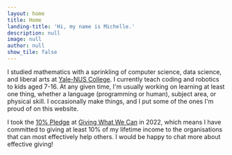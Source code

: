 ```yaml
---
layout: home
title: Home
landing-title: 'Hi, my name is Michelle.'
description: null
image: null
author: null
show_tile: false
---
```


I studied mathematics with a sprinkling of computer science, data science, and liberal arts at [Yale-NUS College](https://www.yale-nus.edu.sg/). I currently teach coding and robotics to kids aged 7-16. At any given time, I'm usually working on learning at least one thing, whether a language (programming or human), subject area, or physical skill. I occasionally make things, and I put some of the ones I'm proud of on this website.

I took the [10% Pledge](https://www.givingwhatwecan.org/pledge) at [Giving What We Can](https://www.givingwhatwecan.org/) in 2022, which means I have committed to giving at least 10% of my lifetime income to the organisations that can most effectively help others. I would be happy to chat more about effective giving!